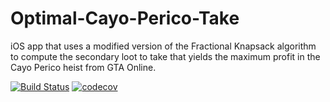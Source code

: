 # Optimal-Cayo-Perico-Take
iOS app that uses a modified version of the Fractional Knapsack algorithm to compute the secondary loot to take that yields the maximum profit in the Cayo Perico heist from GTA Online.

[![Build Status](https://travis-ci.com/dpaez16/Optimal-Cayo-Perico-Take.svg?branch=main)](https://travis-ci.com/dpaez16/Optimal-Cayo-Perico-Take)
[![codecov](https://codecov.io/gh/dpaez16/Optimal-Cayo-Perico-Take/branch/main/graph/badge.svg?token=5AS7SSK93W)](https://codecov.io/gh/dpaez16/Optimal-Cayo-Perico-Take)
